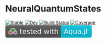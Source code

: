 # NeuralQuantumStates

[![Stable](https://img.shields.io/badge/docs-stable-blue.svg)](https://albertomercurio.github.io/NeuralQuantumStates.jl/stable/)
[![Dev](https://img.shields.io/badge/docs-dev-blue.svg)](https://albertomercurio.github.io/NeuralQuantumStates.jl/dev/)
[![Build Status](https://github.com/albertomercurio/NeuralQuantumStates.jl/actions/workflows/Runtests.yml/badge.svg?branch=main)](https://github.com/albertomercurio/NeuralQuantumStates.jl/actions/workflows/Runtests.yml?query=branch%3Amain)
[![Coverage](https://codecov.io/gh/albertomercurio/NeuralQuantumStates.jl/branch/main/graph/badge.svg)](https://codecov.io/gh/albertomercurio/NeuralQuantumStates.jl)
[![Aqua](https://raw.githubusercontent.com/JuliaTesting/Aqua.jl/master/badge.svg)](https://github.com/JuliaTesting/Aqua.jl)
